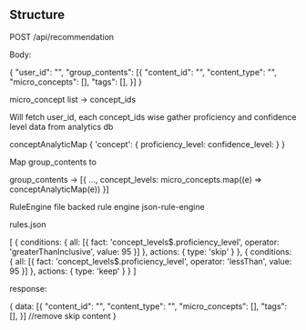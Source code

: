 

## Structure

POST /api/recommendation

Body:

{
    "user_id": "",
    "group_contents": [{
        "content_id": "",
        "content_type": "",
        "micro_concepts": [],
        "tags": [],
    }]
}

micro_concept list -> concept_ids

Will fetch user_id, each concept_ids wise gather proficiency and confidence level data from analytics db

conceptAnalyticMap {
    'concept': {
        proficiency_level:
        confidence_level:
    }
}

Map group_contents to 

group_contents -> [{
    ...,
    concept_levels: micro_concepts.map((e) => conceptAnalyticMap(e))
}]

RuleEngine
file backed rule engine 
json-rule-engine

rules.json

[
    {
        conditions: {
            all: [{
                fact: 'concept_levels$.proficiency_level',
                operator: 'greaterThanInclusive',
                value: 95
            }]
        },
        actions: {
            type: 'skip'
        }
    },
    {
        conditions: {
            all: [{
                fact: 'concept_levels$.proficiency_level',
                operator: 'lessThan',
                value: 95
            }]
        },
        actions: {
            type: 'keep'
        }
    }
]

response:

{
    data: [{
        "content_id": "",
        "content_type": "",
        "micro_concepts": [],
        "tags": [],
    }] //remove skip content
}
